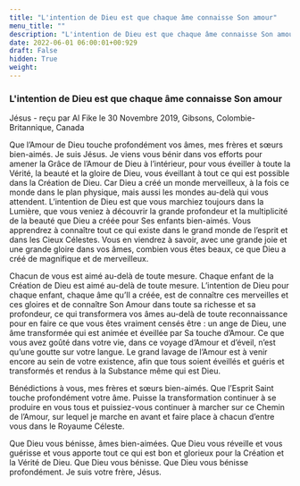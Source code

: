 ```yaml
---
title: "L'intention de Dieu est que chaque âme connaisse Son amour"
menu_title: ""
description: "L'intention de Dieu est que chaque âme connaisse Son amour"
date: 2022-06-01 06:00:01+00:929
draft: False
hidden: True
weight:
---
```

### L'intention de Dieu est que chaque âme connaisse Son amour

Jésus - reçu par Al Fike le 30 Novembre 2019, Gibsons, Colombie-Britannique, Canada

Que l’Amour de Dieu touche profondément vos âmes, mes frères et sœurs bien-aimés. Je suis Jésus. Je viens vous bénir dans vos efforts pour amener la Grâce de l’Amour de Dieu à l’intérieur, pour vous éveiller à toute la Vérité, la beauté et la gloire de Dieu, vous éveillant à tout ce qui est possible dans la Création de Dieu. Car Dieu a créé un monde merveilleux, à la fois ce monde dans le plan physique, mais aussi les mondes au-delà qui vous attendent. L’intention de Dieu est que vous marchiez toujours dans la Lumière, que vous veniez à découvrir la grande profondeur et la multiplicité de la beauté que Dieu a créée pour Ses enfants bien-aimés. Vous apprendrez à connaître tout ce qui existe dans le grand monde de l’esprit et dans les Cieux Célestes. Vous en viendrez à savoir, avec une grande joie et une grande gloire dans vos âmes, combien vous êtes beaux, ce que Dieu a créé de magnifique et de merveilleux.

Chacun de vous est aimé au-delà de toute mesure. Chaque enfant de la Création de Dieu est aimé au-delà de toute mesure. L’intention de Dieu pour chaque enfant, chaque âme qu’Il a créée, est de connaître ces merveilles et ces gloires et de connaître Son Amour dans toute sa richesse et sa profondeur, ce qui transformera vos âmes au-delà de toute reconnaissance pour en faire ce que vous êtes vraiment censés être : un ange de Dieu, une âme transformée qui est animée et éveillée par Sa touche d’Amour. Ce que vous avez goûté dans votre vie, dans ce voyage d’Amour et d’éveil, n’est qu’une goutte sur votre langue. Le grand lavage de l’Amour est à venir encore au sein de votre existence, afin que tous soient éveillés et guéris et transformés et rendus à la Substance même qui est Dieu.

Bénédictions à vous, mes frères et sœurs bien-aimés. Que l’Esprit Saint touche profondément votre âme. Puisse la transformation continuer à se produire en vous tous et puissiez-vous continuer à marcher sur ce Chemin de l’Amour, sur lequel je marche en avant et faire place à chacun d’entre vous dans le Royaume Céleste.

Que Dieu vous bénisse, âmes bien-aimées. Que Dieu vous réveille et vous guérisse et vous apporte tout ce qui est bon et glorieux pour la Création et la Vérité de Dieu. Que Dieu vous bénisse. Que Dieu vous bénisse profondément. Je suis votre frère, Jésus.




